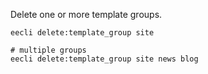 Delete one or more template groups.

```
eecli delete:template_group site

# multiple groups
eecli delete:template_group site news blog
```
